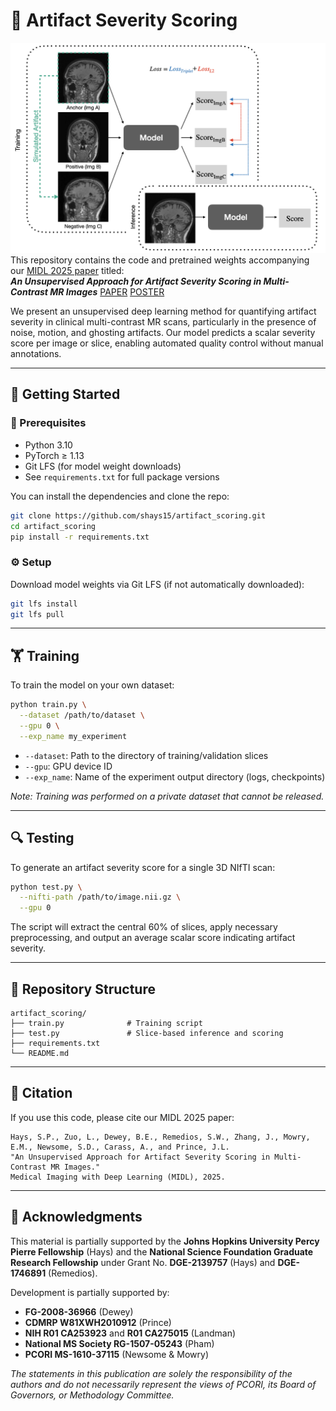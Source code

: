 # 📌 Artifact Severity Scoring
![methods](methods_wider.png)
This repository contains the code and pretrained weights accompanying our [MIDL 2025 paper](https://2025.midl.io) titled:  
**_An Unsupervised Approach for Artifact Severity Scoring in Multi-Contrast MR Images_** [PAPER](https://openreview.net/pdf?id=73GUgAhllx)
[POSTER](https://drive.google.com/file/d/14AsIyT_uLlztVNmkVWb7Cnq1kdE43hXW/view?usp=sharing)

We present an unsupervised deep learning method for quantifying artifact severity in clinical multi-contrast MR scans, particularly in the presence of noise, motion, and ghosting artifacts. Our model predicts a scalar severity score per image or slice, enabling automated quality control without manual annotations.

---

## 🚀 Getting Started

### 🧠 Prerequisites
- Python 3.10
- PyTorch ≥ 1.13
- Git LFS (for model weight downloads)
- See `requirements.txt` for full package versions

You can install the dependencies and clone the repo:

```bash
git clone https://github.com/shays15/artifact_scoring.git
cd artifact_scoring
pip install -r requirements.txt
```

### ⚙️ Setup

Download model weights via Git LFS (if not automatically downloaded):

```bash
git lfs install
git lfs pull
```

---

## 🏋️ Training

To train the model on your own dataset:

```bash
python train.py \
  --dataset /path/to/dataset \
  --gpu 0 \
  --exp_name my_experiment
```

- `--dataset`: Path to the directory of training/validation slices  
- `--gpu`: GPU device ID  
- `--exp_name`: Name of the experiment output directory (logs, checkpoints)

_Note: Training was performed on a private dataset that cannot be released._

---

## 🔍 Testing

To generate an artifact severity score for a single 3D NIfTI scan:

```bash
python test.py \
  --nifti-path /path/to/image.nii.gz \
  --gpu 0
```

The script will extract the central 60% of slices, apply necessary preprocessing, and output an average scalar score indicating artifact severity.

---

## 📁 Repository Structure

```
artifact_scoring/
├── train.py              # Training script
├── test.py               # Slice-based inference and scoring
├── requirements.txt
└── README.md
```

---

## 🧠 Citation

If you use this code, please cite our MIDL 2025 paper:

```
Hays, S.P., Zuo, L., Dewey, B.E., Remedios, S.W., Zhang, J., Mowry, E.M., Newsome, S.D., Carass, A., and Prince, J.L.
"An Unsupervised Approach for Artifact Severity Scoring in Multi-Contrast MR Images." 
Medical Imaging with Deep Learning (MIDL), 2025.
```

---

## 🙏 Acknowledgments

This material is partially supported by the **Johns Hopkins University Percy Pierre Fellowship** (Hays) and the **National Science Foundation Graduate Research Fellowship** under Grant No. **DGE-2139757** (Hays) and **DGE-1746891** (Remedios).

Development is partially supported by:

- **FG-2008-36966** (Dewey)  
- **CDMRP W81XWH2010912** (Prince)  
- **NIH R01 CA253923** and **R01 CA275015** (Landman)  
- **National MS Society RG-1507-05243** (Pham)  
- **PCORI MS-1610-37115** (Newsome & Mowry)

_The statements in this publication are solely the responsibility of the authors and do not necessarily represent the views of PCORI, its Board of Governors, or Methodology Committee._
